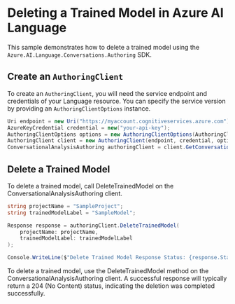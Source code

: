 # Deleting a Trained Model in Azure AI Language

This sample demonstrates how to delete a trained model using the `Azure.AI.Language.Conversations.Authoring` SDK.

## Create an `AuthoringClient`

To create an `AuthoringClient`, you will need the service endpoint and credentials of your Language resource. You can specify the service version by providing an `AuthoringClientOptions` instance.

```c# Snippet:CreateAuthoringClientForSpecificApiVersion
Uri endpoint = new Uri("https://myaccount.cognitiveservices.azure.com");
AzureKeyCredential credential = new("your-api-key");
AuthoringClientOptions options = new AuthoringClientOptions(AuthoringClientOptions.ServiceVersion.V2024_11_15_Preview);
AuthoringClient client = new AuthoringClient(endpoint, credential, options);
ConversationalAnalysisAuthoring authoringClient = client.GetConversationalAnalysisAuthoringClient();
```

## Delete a Trained Model

To delete a trained model, call DeleteTrainedModel on the ConversationalAnalysisAuthoring client.

```c#
string projectName = "SampleProject";
string trainedModelLabel = "SampleModel";

Response response = authoringClient.DeleteTrainedModel(
    projectName: projectName,
    trainedModelLabel: trainedModelLabel
);

Console.WriteLine($"Delete Trained Model Response Status: {response.Status}");
```

To delete a trained model, use the DeleteTrainedModel method on the ConversationalAnalysisAuthoring client. A successful response will typically return a 204 (No Content) status, indicating the deletion was completed successfully.
